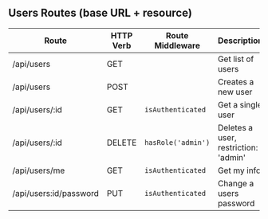 ## Users Routes (base URL + resource)

| Route                  | HTTP Verb | Route Middleware   | Description                          |
| ---------------------- | --------- | ------------------ | ------------------------------------ |
| /api/users             | GET       |                    | Get list of users                    |
| /api/users             | POST      |                    | Creates a new user                   |
| /api/users/:id         | GET       | `isAuthenticated`  | Get a single user                    |
| /api/users/:id         | DELETE    | `hasRole('admin')` | Deletes a user, restriction: 'admin' |
| /api/users/me          | GET       | `isAuthenticated`  | Get my info                          |
| /api/users:id/password | PUT       | `isAuthenticated`  | Change a users password              |
